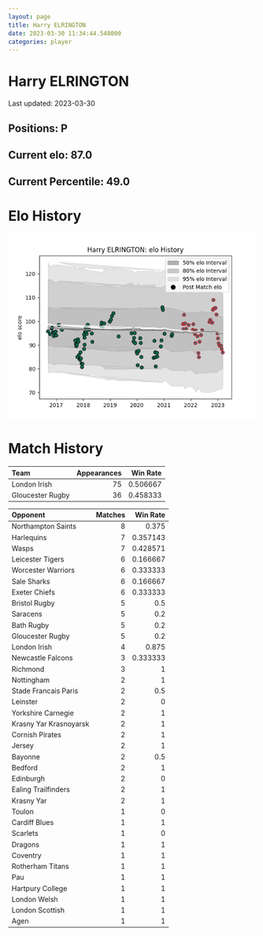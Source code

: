 ```yaml
---  
layout: page  
title: Harry ELRINGTON  
date: 2023-03-30 11:34:44.548000  
categories: player  
---
```

# Harry ELRINGTON


Last updated: 2023-03-30
## Positions: P

## Current elo: 87.0

## Current Percentile: 49.0

# Elo History


![elo history](history_HarryELRINGTON.png)
# Match History


| Team             |   Appearances |   Win Rate |
|:-----------------|--------------:|-----------:|
| London Irish     |            75 |   0.506667 |
| Gloucester Rugby |            36 |   0.458333 |

| Opponent               |   Matches |   Win Rate |
|:-----------------------|----------:|-----------:|
| Northampton Saints     |         8 |   0.375    |
| Harlequins             |         7 |   0.357143 |
| Wasps                  |         7 |   0.428571 |
| Leicester Tigers       |         6 |   0.166667 |
| Worcester Warriors     |         6 |   0.333333 |
| Sale Sharks            |         6 |   0.166667 |
| Exeter Chiefs          |         6 |   0.333333 |
| Bristol Rugby          |         5 |   0.5      |
| Saracens               |         5 |   0.2      |
| Bath Rugby             |         5 |   0.2      |
| Gloucester Rugby       |         5 |   0.2      |
| London Irish           |         4 |   0.875    |
| Newcastle Falcons      |         3 |   0.333333 |
| Richmond               |         3 |   1        |
| Nottingham             |         2 |   1        |
| Stade Francais Paris   |         2 |   0.5      |
| Leinster               |         2 |   0        |
| Yorkshire Carnegie     |         2 |   1        |
| Krasny Yar Krasnoyarsk |         2 |   1        |
| Cornish Pirates        |         2 |   1        |
| Jersey                 |         2 |   1        |
| Bayonne                |         2 |   0.5      |
| Bedford                |         2 |   1        |
| Edinburgh              |         2 |   0        |
| Ealing Trailfinders    |         2 |   1        |
| Krasny Yar             |         2 |   1        |
| Toulon                 |         1 |   0        |
| Cardiff Blues          |         1 |   1        |
| Scarlets               |         1 |   0        |
| Dragons                |         1 |   1        |
| Coventry               |         1 |   1        |
| Rotherham Titans       |         1 |   1        |
| Pau                    |         1 |   1        |
| Hartpury College       |         1 |   1        |
| London Welsh           |         1 |   1        |
| London Scottish        |         1 |   1        |
| Agen                   |         1 |   1        |